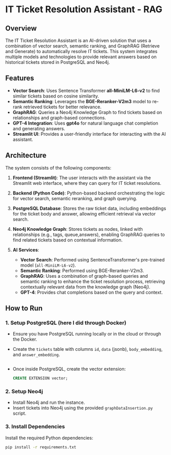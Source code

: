 # IT Ticket Resolution Assistant - RAG 

## Overview
The IT Ticket Resolution Assistant is an AI-driven solution that uses a combination of vector search, semantic ranking, and GraphRAG (Retrieve and Generate) to automatically resolve IT tickets. This system integrates multiple models and technologies to provide relevant answers based on historical tickets stored in PostgreSQL and Neo4j.

## Features
- **Vector Search**: Uses Sentence Transformer **all-MiniLM-L6-v2** to find similar tickets based on cosine similarity.
- **Semantic Ranking**: Leverages the **BGE-Reranker-V2m3** model to re-rank retrieved tickets for better relevance.
- **GraphRAG**: Queries a Neo4j Knowledge Graph to find tickets based on relationships and graph-based connections.
- **GPT-4 Integration**: Uses **gpt4o** for natural language chat completion and generating answers.
- **Streamlit UI**: Provides a user-friendly interface for interacting with the AI assistant.

## Architecture

The system consists of the following components:

1. **Frontend (Streamlit)**: The user interacts with the assistant via the Streamlit web interface, where they can query for IT ticket resolutions.
   
2. **Backend (Python Code)**: Python-based backend orchestrating the logic for vector search, semantic reranking, and graph querying.

3. **PostgreSQL Database**: Stores the raw ticket data, including embeddings for the ticket body and answer, allowing efficient retrieval via vector search.

4. **Neo4j Knowledge Graph**: Stores tickets as nodes, linked with relationships (e.g., tags, queue,answers), enabling GraphRAG queries to find related tickets based on contextual information.

5. **AI Services**: 
   - **Vector Search**: Performed using SentenceTransformer's pre-trained model (`all-MiniLM-L6-v2`).
   - **Semantic Ranking**: Performed using BGE-Reranker-V2m3.
   - **GraphRAG**: Uses a combination of graph-based queries and semantic ranking to enhance the ticket resolution process, retrieving contextually relevant data from the knowledge graph (Neo4j).
   - **GPT-4**: Provides chat completions based on the query and context.

## How to Run

### 1. Setup PostgreSQL (here I did through Docker)
- Ensure you have PostgreSQL running locally or in the cloud or through the Docker.
- Create the `tickets` table with columns `id`, `data` (jsonb), `body_embedding`, and `answer_embedding`.
  
    ```
- Once inside PostgreSQL, create the vector extension:
    ```sql
    CREATE EXTENSION vector;
    ```

### 2. Setup Neo4j
- Install Neo4j and run the instance.
- Insert tickets into Neo4j using the provided `graphDataInsertion.py` script.

### 3. Install Dependencies
Install the required Python dependencies:

```bash
pip install -r requirements.txt
